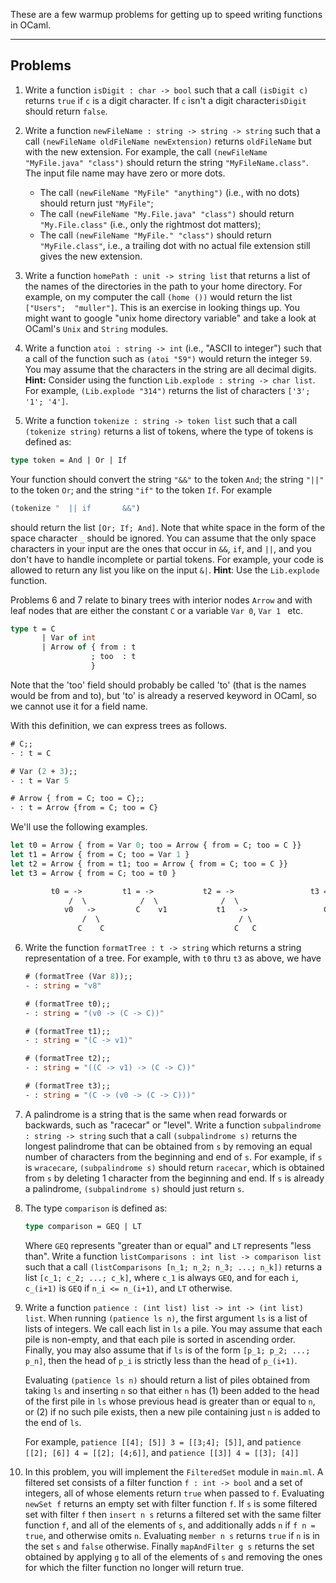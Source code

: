 
These are a few warmup problems for getting up to speed writing functions in OCaml. 

---
## Problems

1. Write a function `isDigit : char -> bool` such that a call `(isDigit c)` returns `true` if `c` is a digit character. If `c` isn't a digit character`isDigit` should return `false`.



2. Write a function `newFileName : string -> string -> string`  such that a call `(newFileName oldFileName newExtension)` returns `oldFileName` but with the new extension. For example, the call `(newFileName "MyFile.java" "class")` should return the string `"MyFileName.class"`.  The input file name may have zero or more dots.

   + The call `(newFileName "MyFile" "anything")` (i.e., with no dots) should return just `"MyFile"`;
   + The call `(newFileName "My.File.java" "class")` should return `"My.File.class"` (i.e., only the rightmost dot matters);
   + The call `(newFileName "MyFile." "class")` should return `"MyFile.class"`, i.e., a trailing dot with no actual file extension still gives the new extension.


3. Write a function `homePath : unit -> string list` that returns a list of the names of the directories in the path to your home directory. For example, on my computer the call `(home ())` would return the list `["Users";  "muller"]`. This is an exercise in looking things up. You might want to google "unix home directory variable" and take a look at OCaml's `Unix` and `String` modules.


4. Write a function `atoi : string -> int` (i.e., "ASCII to integer") such that a call of the function such as `(atoi "59")` would return the integer `59`. You may assume that the characters in the string are all decimal digits. **Hint:** Consider using the function `Lib.explode : string -> char list`. For example, `(Lib.explode "314")` returns the list of characters `['3'; '1'; '4']`.


5.  Write a function `tokenize : string -> token list` such that a call `(tokenize string)`  returns a list of tokens, where the type of tokens is defined as:

   ```ocaml
   type token = And | Or | If
   ```

   Your function should convert the string `"&&"` to the token `And`; the string `"||"` to the token `Or`; and the string `"if"` to the token `If`. For example

   ```ocaml
   (tokenize "  || if       &&")
   ```

   should return the list `[Or; If; And]`. Note that white space in the form of the space character `_` should be ignored. You can assume that the only space characters in your input are the ones that occur in `&&`, `if`, and `||`, and you don't have to handle incomplete or partial tokens. For example, your code is allowed to return any list you like on the input `&|`.  **Hint**: Use the `Lib.explode` function.



   Problems 6 and 7 relate to binary trees with interior nodes `Arrow` and with leaf nodes that are either the constant `C` or a variable `Var 0`, `Var 1 ` etc.

   ```ocaml
   type t = C
          | Var of int
          | Arrow of { from : t
                     ; too  : t
                     }
   ```

   Note that the 'too' field should probably be called 'to' (that is the names would be from and to), but 'to'
   is already a reserved keyword in OCaml, so we cannot use it for a field name.

   With this definition, we can express trees as follows.

   ```ocaml
   # C;;
   - : t = C

   # Var (2 + 3);;
   - : t = Var 5

   # Arrow { from = C; too = C};;
   - : t = Arrow {from = C; too = C}
   ```

   We'll use the following examples.

   ```ocaml
   let t0 = Arrow { from = Var 0; too = Arrow { from = C; too = C }}
   let t1 = Arrow { from = C; too = Var 1 }
   let t2 = Arrow { from = t1; too = Arrow { from = C; too = C }}
   let t3 = Arrow { from = C; too = t0 }

            t0 = ->         t1 = ->           t2 = ->                 t3 = ->
                /  \            /  \              /  \                    /  \
               v0   ->         C    v1           t1   ->                 C    t0
                   /  \                               / \
                  C    C                             C   C
   ```

6. Write the function `formatTree : t -> string`  which returns a string representation of a tree. For example, with `t0` thru `t3` as above, we have

   ```ocaml
   # (formatTree (Var 8));;
   - : string = "v8"

   # (formatTree t0);;
   - : string = "(v0 -> (C -> C))"

   # (formatTree t1);;
   - : string = "(C -> v1)"

   # (formatTree t2);;
   - : string = "((C -> v1) -> (C -> C))"

   # (formatTree t3);;
   - : string = "(C -> (v0 -> (C -> C)))"
   ```

7. A palindrome is a string that is the same when read forwards or backwards, such as "racecar" or "level". Write a function `subpalindrome : string -> string` such that a call `(subpalindrome s)` returns the longest palindrome that can be obtained from `s` by removing an equal number of characters from the beginning and end of `s`. For example, if `s` is `wracecare`, `(subpalindrome s)` should return `racecar`, which is obtained from `s` by deleting 1 character from the beginning and end. If `s` is already a palindrome, `(subpalindrome s)` should just return `s`.

8. The type `comparison` is defined as:

   ```ocaml
   type comparison = GEQ | LT
   ```

   Where `GEQ` represents "greater than or equal" and `LT` represents "less than". Write a function `listComparisons : int list -> comparison list`  such that a call `(listComparisons [n_1; n_2; n_3; ...; n_k])` returns a list `[c_1; c_2; ...; c_k]`, where `c_1` is always `GEQ`, and for each `i`, `c_(i+1)` is `GEQ` if `n_i <= n_(i+1)`, and `LT` otherwise.

9. Write a function `patience : (int list) list -> int -> (int list) list`. When running `(patience ls n)`, the first argument `ls` is a list of lists of integers. We call each list in `ls` a pile. You may assume that each pile is non-empty, and that each pile is sorted in ascending order. Finally, you may also assume that if `ls` is of the form `[p_1; p_2; ...; p_n]`, then the head of `p_i` is strictly less than the head of `p_(i+1)`.

   Evaluating `(patience ls n)` should return a list of piles obtained from taking `ls` and inserting `n` so that either `n` has (1) been added to the head of the first pile in `ls` whose previous head is greater than or equal to `n`, or (2) if no such pile exists, then a new pile containing just `n` is added to the end of `ls`.

   For example, `patience [[4]; [5]] 3 = [[3;4]; [5]]`, and `patience [[2]; [6]] 4 = [[2]; [4;6]]`, and `patience [[3]] 4 = [[3]; [4]]`

10. In this problem, you will implement the `FilteredSet` module in `main.ml`. A filtered set consists of a filter function `f : int -> bool` and a set of integers, all of whose elements return `true` when passed to `f`. Evaluating `newSet f` returns an empty set with filter function `f`. If `s` is some filtered set with filter `f` then `insert n s` returns a filtered set with the same filter function `f`, and all of the elements of `s`, and additionally adds `n` if `f n = true`, and otherwise omits `n`. Evaluating `member n s` returns `true` if `n` is in the set `s` and `false` otherwise. Finally `mapAndFilter g s` returns the set obtained by applying `g` to all of the elements of `s` and removing the ones for which the filter function no longer will return true.